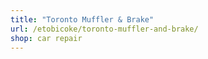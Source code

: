 ```yaml
---
title: "Toronto Muffler & Brake"
url: /etobicoke/toronto-muffler-and-brake/
shop: car repair
---
```

